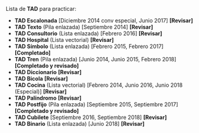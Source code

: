 Lista de **TAD** para practicar:
- **TAD Escalonada** [Diciembre 2014 conv especial, Junio 2017] **[Revisar]**
- **TAD Texto** (Pila enlazada) [Septiembre 2014] **[Revisar]**
- **TAD Consultorio** (Lista enlazada) [Febrero 2016] **[Revisar]**
- **TAD Hospital** (Lista vectorial) **[Revisar]**
- **TAD Símbolo** (Lista enlazada) [Febrero 2015, Febrero 2017] **[Completado]**
- **TAD Tren** (Pila enlazada) [Junio 2014, Junio 2015, Febrero 2018] **[Completado y revisado]**
- **TAD Diccionario** **[Revisar]**
- **TAD Bicola** **[Revisar]**
- **TAD Cocina** (Lista vectorial) [Febrero 2014, Junio 2016, Junio 2018 (Especial)] **[Revisar]**
- **TAD Palíndromo** **[Revisar]**
- **TAD Postfijo** (Pila enlazada) [Septiembre 2015, Septiembre 2017] **[Completado y revisado]**
- **TAD Cubilete** [Septiembre 2016, Septiembre 2018] **[Revisar]**
- **TAD Binario** (Lista enlazada) [Junio 2018] **[Revisar]**
